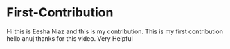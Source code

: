 # First-Contribution
Hi this is Eesha Niaz  and this is my contribution.
This is my first contribution
hello anuj thanks for this video. Very Helpful
